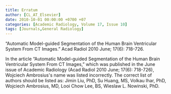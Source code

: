 ```yaml
---
title: Erratum
author: [CL_AT_Elsevier]
date: 2010-10-01 00:00:00 +0700 +07
categories: [Academic Radiology, Volume 17, Issue 10]
tags: [Journals,General Radiology]
---
```

“Automatic Model-guided Segmentation of the Human Brain Ventricular System From CT Images.” Acad Radiol 2010 June; 17(6): 718-726.

In the article “Automatic Model-guided Segmentation of the Human Brain Ventricular System From CT Images,” which was published in the June issue of Academic Radiology (Acad Radiol 2010 June; 17(6): 718-726), Wojciech Ambrosius's name was listed incorrectly. The correct list of authors should be listed as: Jimin Liu, PhD, Su Huang, MS, Volkau Ihar, PhD, Wojciech Ambrosius, MD, Looi Chow Lee, BS, Wieslaw L. Nowinski, PhD.